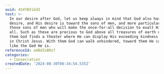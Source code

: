 ```yaml
---
uuid: 4S4YBXibd3
text: >-
  In our desire after God, let us keep always in mind that God also has a
  desire, and His desire is toward the sons of men, and more particularly toward
  those sons of men who will make the once-for-all decision to exalt Him over
  all. Such as these are precious to God above all treasures of earth or sea. In
  them God finds a theater where He can display His exceeding kindness toward us
  in Christ Jesus. With them God can walk unhindered, toward them He can act
  like the God He is.
referenceId: a4BdZxBRz7
categories:
  - Consecration
createdDate: '2024-08-30T00:34:54.535Z'
---
```


